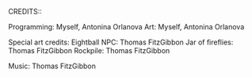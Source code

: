 CREDITS::

Programming: Myself, Antonina Orlanova
Art: Myself, Antonina Orlanova

Special art credits:
Eightball NPC: Thomas FitzGibbon
Jar of fireflies: Thomas FitzGibbon
Rockpile: Thomas FitzGibbon

Music: Thomas FitzGibbon
